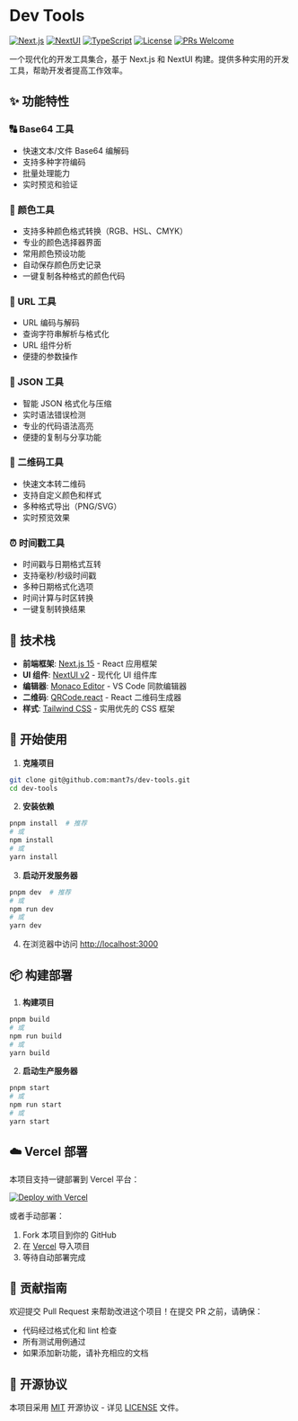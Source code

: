 # Dev Tools

[![Next.js](https://img.shields.io/badge/Next.js-15-black?style=flat-square&logo=next.js)](https://nextjs.org/)
[![NextUI](https://img.shields.io/badge/NextUI-2.0-blue?style=flat-square)](https://nextui.org/)
[![TypeScript](https://img.shields.io/badge/TypeScript-5.0-blue?style=flat-square&logo=typescript)](https://www.typescriptlang.org/)
[![License](https://img.shields.io/badge/License-MIT-green?style=flat-square)](LICENSE)
[![PRs Welcome](https://img.shields.io/badge/PRs-welcome-brightgreen?style=flat-square)](http://makeapullrequest.com)

一个现代化的开发工具集合，基于 Next.js 和 NextUI 构建。提供多种实用的开发工具，帮助开发者提高工作效率。

## ✨ 功能特性

### 🔠 Base64 工具
- 快速文本/文件 Base64 编解码
- 支持多种字符编码
- 批量处理能力
- 实时预览和验证

### 🎨 颜色工具
- 支持多种颜色格式转换（RGB、HSL、CMYK）
- 专业的颜色选择器界面
- 常用颜色预设功能
- 自动保存颜色历史记录
- 一键复制各种格式的颜色代码

### 🔗 URL 工具
- URL 编码与解码
- 查询字符串解析与格式化
- URL 组件分析
- 便捷的参数操作

### 📝 JSON 工具
- 智能 JSON 格式化与压缩
- 实时语法错误检测
- 专业的代码语法高亮
- 便捷的复制与分享功能

### 📱 二维码工具
- 快速文本转二维码
- 支持自定义颜色和样式
- 多种格式导出（PNG/SVG）
- 实时预览效果

### ⏰ 时间戳工具
- 时间戳与日期格式互转
- 支持毫秒/秒级时间戳
- 多种日期格式化选项
- 时间计算与时区转换
- 一键复制转换结果

## 🚀 技术栈

- **前端框架**: [Next.js 15](https://nextjs.org/) - React 应用框架
- **UI 组件**: [NextUI v2](https://nextui.org/) - 现代化 UI 组件库
- **编辑器**: [Monaco Editor](https://microsoft.github.io/monaco-editor/) - VS Code 同款编辑器
- **二维码**: [QRCode.react](https://www.npmjs.com/package/qrcode.react) - React 二维码生成器
- **样式**: [Tailwind CSS](https://tailwindcss.com/) - 实用优先的 CSS 框架

## 🔧 开始使用

1. **克隆项目**

```bash
git clone git@github.com:mant7s/dev-tools.git
cd dev-tools
```

2. **安装依赖**

```bash
pnpm install  # 推荐
# 或
npm install
# 或
yarn install
```

3. **启动开发服务器**

```bash
pnpm dev  # 推荐
# 或
npm run dev
# 或
yarn dev
```

4. 在浏览器中访问 [http://localhost:3000](http://localhost:3000)

## 📦 构建部署

1. **构建项目**

```bash
pnpm build
# 或
npm run build
# 或
yarn build
```

2. **启动生产服务器**

```bash
pnpm start
# 或
npm run start
# 或
yarn start
```

## ☁️ Vercel 部署

本项目支持一键部署到 Vercel 平台：

[![Deploy with Vercel](https://vercel.com/button)](https://vercel.com/new/git/external?repository-url=https%3A%2F%2Fgithub.com%2Fmant7s%2Fdev-tools)

或者手动部署：

1. Fork 本项目到你的 GitHub
2. 在 [Vercel](https://vercel.com) 导入项目
3. 等待自动部署完成

## 🤝 贡献指南

欢迎提交 Pull Request 来帮助改进这个项目！在提交 PR 之前，请确保：

- 代码经过格式化和 lint 检查
- 所有测试用例通过
- 如果添加新功能，请补充相应的文档

## 📄 开源协议

本项目采用 [MIT](LICENSE) 开源协议 - 详见 [LICENSE](LICENSE) 文件。
